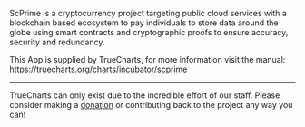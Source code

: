 ScPrime is a cryptocurrency project targeting public cloud services with a blockchain based ecosystem to pay individuals to store data around the globe using smart contracts and cryptographic proofs to ensure accuracy, security and redundancy.


This App is supplied by TrueCharts, for more information visit the manual: https://truecharts.org/charts/incubator/scprime

---

TrueCharts can only exist due to the incredible effort of our staff.
Please consider making a [donation](https://truecharts.org/docs/about/sponsor) or contributing back to the project any way you can!
